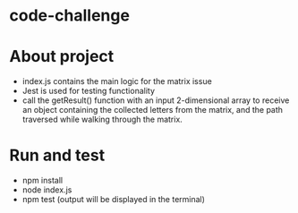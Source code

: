 # code-challenge

# About project

- index.js contains the main logic for the matrix issue
- Jest is used for testing functionality
- call the getResult() function with an input 2-dimensional array to receive an object containing the collected letters from the matrix, and the path traversed while walking through the matrix.

# Run and test

- npm install
- node index.js
- npm test (output will be displayed in the terminal)